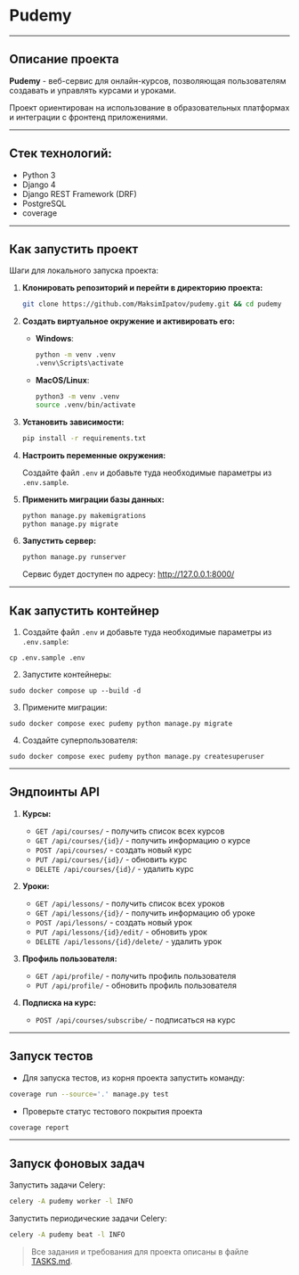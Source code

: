 # Pudemy

---

## Описание проекта

**Pudemy** - веб-сервис для онлайн-курсов, позволяющая пользователям создавать и управлять курсами и уроками.

Проект ориентирован на использование в образовательных платформах и интеграции с фронтенд приложениями.

---

## Стек технологий:

- Python 3
- Django 4
- Django REST Framework (DRF)
- PostgreSQL
- coverage

---

## Как запустить проект

Шаги для локального запуска проекта:

1. **Клонировать репозиторий и перейти в директорию проекта:**

    ```bash
    git clone https://github.com/MaksimIpatov/pudemy.git && cd pudemy
    ```

2. **Создать виртуальное окружение и активировать его:**

    - **Windows**:

      ```bash
      python -m venv .venv
      .venv\Scripts\activate
      ```

    - **MacOS/Linux**:

      ```bash
      python3 -m venv .venv
      source .venv/bin/activate
      ```

3. **Установить зависимости:**

    ```bash
    pip install -r requirements.txt
    ```

4. **Настроить переменные окружения:**

   Создайте файл `.env` и добавьте туда необходимые параметры из `.env.sample`.

5. **Применить миграции базы данных:**

    ```bash
    python manage.py makemigrations
    python manage.py migrate
    ```

6. **Запустить сервер:**

    ```bash
    python manage.py runserver
    ```

   Сервис будет доступен по адресу: http://127.0.0.1:8000/

---

## Как запустить контейнер

1. Создайте файл `.env` и добавьте туда необходимые параметры из `.env.sample`:

```shell
cp .env.sample .env
```

2. Запустите контейнеры:

```shell
sudo docker compose up --build -d
```

3. Примените миграции:

```shell
sudo docker compose exec pudemy python manage.py migrate
```

4. Создайте суперпользователя:

```shell
sudo docker compose exec pudemy python manage.py createsuperuser
```

---

## Эндпоинты API

1. **Курсы:**

    - `GET /api/courses/` - получить список всех курсов
    - `GET /api/courses/{id}/` - получить информацию о курсе
    - `POST /api/courses/` - создать новый курс
    - `PUT /api/courses/{id}/` - обновить курс
    - `DELETE /api/courses/{id}/` - удалить курс

2. **Уроки:**

    - `GET /api/lessons/` - получить список всех уроков
    - `GET /api/lessons/{id}/` - получить информацию об уроке
    - `POST /api/lessons/` - создать новый урок
    - `PUT /api/lessons/{id}/edit/` - обновить урок
    - `DELETE /api/lessons/{id}/delete/` - удалить урок

3. **Профиль пользователя:**

    - `GET /api/profile/` - получить профиль пользователя
    - `PUT /api/profile/` - обновить профиль пользователя

4. **Подписка на курс:**

    - `POST /api/courses/subscribe/` - подписаться на курс

---

## Запуск тестов

- Для запуска тестов, из корня проекта запустить команду:

```bash
coverage run --source='.' manage.py test
```

- Проверьте статус тестового покрытия проекта

```bash
coverage report
```

---

## Запуск фоновых задач

Запустить задачи Celery:

```bash
celery -A pudemy worker -l INFO
```

Запустить периодические задачи Celery:

```bash
celery -A pudemy beat -l INFO
```

> Все задания и требования для проекта описаны в файле [TASKS.md](TASKS.md).
